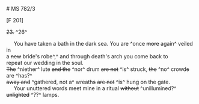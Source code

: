 # MS 782/3

[F 201]

~~23.~~ ^26^

&nbsp;&nbsp;&nbsp;&nbsp;&nbsp;You have taken a bath in the dark sea. You are ^once ~~more~~ again^ veiled in \
a ~~new~~ bride's robe^,^ and through death's arch you come back to \
repeat our wedding in the soul. \
~~The~~ ^niether^ lute ~~and the~~ ^nor^ drum ~~are not~~ ^is^ struck, ~~the~~ ^no^ crowd~~s~~ are ^has?^ \
~~away and~~ ^gathered, not a^ wreath~~s~~ ~~are not~~ ^is^ hung on the gate. \
&nbsp;&nbsp;&nbsp;&nbsp;&nbsp;Your unuttered words meet mine in a ritual ~~without~~ ^unillumined?^ \
~~unlighted~~ ^??^ lamps.
